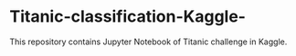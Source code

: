 # Titanic-classification-Kaggle-
This repository contains Jupyter Notebook of Titanic challenge in Kaggle. 
